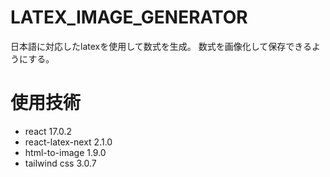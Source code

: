 # LATEX_IMAGE_GENERATOR

日本語に対応したlatexを使用して数式を生成。
数式を画像化して保存できるようにする。

# 使用技術
- react            17.0.2
- react-latex-next 2.1.0
- html-to-image    1.9.0
- tailwind css     3.0.7

